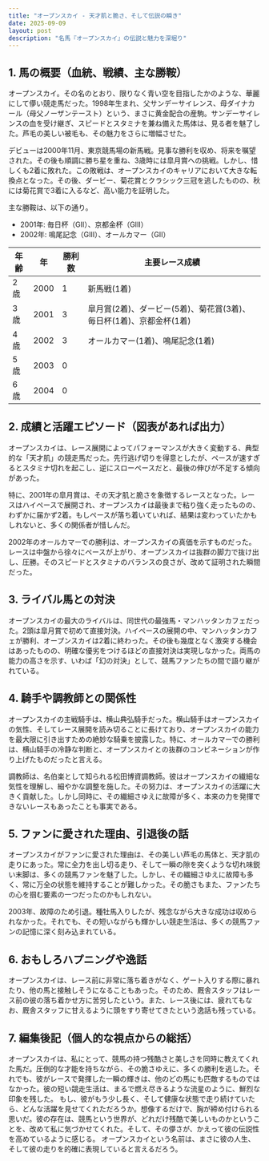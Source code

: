 ```yaml
---
title: "オープンスカイ - 天才肌と脆さ、そして伝説の瞬き"
date: 2025-09-09
layout: post
description: "名馬『オープンスカイ』の伝説と魅力を深堀り"
---
```


## 1. 馬の概要（血統、戦績、主な勝鞍）

オープンスカイ。その名のとおり、限りなく青い空を目指したかのような、華麗にして儚い競走馬だった。1998年生まれ、父サンデーサイレンス、母ダイナカール（母父ノーザンテースト）という、まさに黄金配合の産駒。サンデーサイレンスの血を受け継ぎ、スピードとスタミナを兼ね備えた馬体は、見る者を魅了した。芦毛の美しい被毛も、その魅力をさらに増幅させた。

デビューは2000年11月、東京競馬場の新馬戦。見事な勝利を収め、将来を嘱望された。その後も順調に勝ち星を重ね、3歳時には皐月賞への挑戦。しかし、惜しくも2着に敗れた。この敗戦は、オープンスカイのキャリアにおいて大きな転換点となった。その後、ダービー、菊花賞とクラシック三冠を逃したものの、秋には菊花賞で3着に入るなど、高い能力を証明した。

主な勝鞍は、以下の通り。

* 2001年:  毎日杯（GII）、京都金杯（GIII）
* 2002年:  鳴尾記念（GIII）、オールカマー（GII）


| 年齢 | 年 | 勝利数 | 主要レース成績 |
|---|---|---|---|
| 2歳 | 2000 | 1 | 新馬戦(1着) |
| 3歳 | 2001 | 3 | 皐月賞(2着)、ダービー(5着)、菊花賞(3着)、毎日杯(1着)、京都金杯(1着) |
| 4歳 | 2002 | 3 | オールカマー(1着)、鳴尾記念(1着) |
| 5歳 | 2003 | 0 |  |
| 6歳 | 2004 | 0 |  |


## 2. 成績と活躍エピソード（図表があれば出力）

オープンスカイは、レース展開によってパフォーマンスが大きく変動する、典型的な「天才肌」の競走馬だった。先行逃げ切りを得意としたが、ペースが速すぎるとスタミナ切れを起こし、逆にスローペースだと、最後の伸びが不足する傾向があった。

特に、2001年の皐月賞は、その天才肌と脆さを象徴するレースとなった。レースはハイペースで展開され、オープンスカイは最後まで粘り強く走ったものの、わずかに届かず2着。もしペースが落ち着いていれば、結果は変わっていたかもしれないと、多くの関係者が惜しんだ。

2002年のオールカマーでの勝利は、オープンスカイの真価を示すものだった。レースは中盤から徐々にペースが上がり、オープンスカイは抜群の脚力で抜け出し、圧勝。そのスピードとスタミナのバランスの良さが、改めて証明された瞬間だった。


## 3. ライバル馬との対決

オープンスカイの最大のライバルは、同世代の最強馬・マンハッタンカフェだった。2頭は皐月賞で初めて直接対決。ハイペースの展開の中、マンハッタンカフェが勝利、オープンスカイは2着に終わった。その後も幾度となく激突する機会はあったものの、明確な優劣をつけるほどの直接対決は実現しなかった。両馬の能力の高さを示す、いわば「幻の対決」として、競馬ファンたちの間で語り継がれている。


## 4. 騎手や調教師との関係性

オープンスカイの主戦騎手は、横山典弘騎手だった。横山騎手はオープンスカイの気性、そしてレース展開を読み切ることに長けており、オープンスカイの能力を最大限に引き出すための絶妙な騎乗を披露した。特に、オールカマーでの勝利は、横山騎手の冷静な判断と、オープンスカイとの抜群のコンビネーションが作り上げたものだったと言える。

調教師は、名伯楽として知られる松田博資調教師。彼はオープンスカイの繊細な気性を理解し、細やかな調整を施した。その努力は、オープンスカイの活躍に大きく貢献した。しかし同時に、その繊細さゆえに故障が多く、本来の力を発揮できないレースもあったことも事実である。


## 5. ファンに愛された理由、引退後の話

オープンスカイがファンに愛された理由は、その美しい芦毛の馬体と、天才肌の走りにあった。常に全力を出し切る走り、そして一瞬の隙を突くような切れ味鋭い末脚は、多くの競馬ファンを魅了した。しかし、その繊細さゆえに故障も多く、常に万全の状態を維持することが難しかった。その脆さもまた、ファンたちの心を掴む要素の一つだったのかもしれない。

2003年、故障のため引退。種牡馬入りしたが、残念ながら大きな成功は収められなかった。それでも、その短いながらも輝かしい競走生活は、多くの競馬ファンの記憶に深く刻み込まれている。


## 6. おもしろハプニングや逸話

オープンスカイは、レース前に非常に落ち着きがなく、ゲート入りする際に暴れたり、他の馬と接触しそうになることもあった。そのため、厩舎スタッフはレース前の彼の落ち着かせ方に苦労したという。また、レース後には、疲れてもなお、厩舎スタッフに甘えるように頭をすり寄せてきたという逸話も残っている。


## 7. 編集後記（個人的な視点からの総括）

オープンスカイは、私にとって、競馬の持つ残酷さと美しさを同時に教えてくれた馬だ。圧倒的な才能を持ちながら、その脆さゆえに、多くの勝利を逃した。それでも、彼がレースで発揮した一瞬の輝きは、他のどの馬にも匹敵するものではなかった。彼の短い競走生活は、まるで燃え尽きるような流星のように、鮮烈な印象を残した。  もし、彼がもう少し長く、そして健康な状態で走り続けていたら、どんな活躍を見せてくれただろうか。想像するだけで、胸が締め付けられる思いだ。彼の存在は、競馬という世界が、どれだけ残酷で美しいものかということを、改めて私に気づかせてくれた。そして、その儚さが、かえって彼の伝説性を高めているように感じる。  オープンスカイという名前は、まさに彼の人生、そして彼の走りを的確に表現していると言えるだろう。
